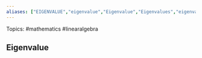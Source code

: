 ```yaml
---
aliases: ["EIGENVALUE","eigenvalue","Eigenvalue","Eigenvalues","eigenvalues"] 
---
```

Topics: #mathematics #linearalgebra

## Eigenvalue

